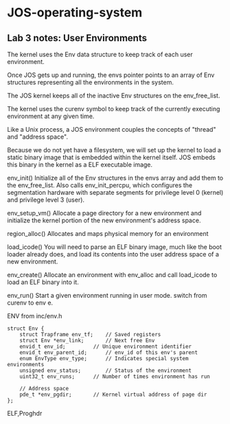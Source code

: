 # JOS-operating-system

## Lab 3 notes: User Environments

The kernel uses the Env data structure to keep track of each user environment.

Once JOS gets up and running, the envs pointer points to an array of Env structures representing all the environments in the system.

The JOS kernel keeps all of the inactive Env structures on the env_free_list.

The kernel uses the curenv symbol to keep track of the currently executing environment at any given time. 

Like a Unix process, a JOS environment couples the concepts of "thread" and "address space".

Because we do not yet have a filesystem, we will set up the kernel to load a static binary image that is embedded within the kernel itself. JOS embeds this binary in the kernel as a ELF executable image.

env_init()
Initialize all of the Env structures in the envs array and add them to the env_free_list. Also calls env_init_percpu, which configures the segmentation hardware with separate segments for privilege level 0 (kernel) and privilege level 3 (user).

env_setup_vm()
Allocate a page directory for a new environment and initialize the kernel portion of the new environment's address space.

region_alloc()
Allocates and maps physical memory for an environment

load_icode()
You will need to parse an ELF binary image, much like the boot loader already does, and load its contents into the user address space of a new environment.

env_create()
Allocate an environment with env_alloc and call load_icode to load an ELF binary into it.

env_run()
Start a given environment running in user mode.
switch from curenv to env e.

ENV from inc/env.h
```
struct Env {
	struct Trapframe env_tf;	// Saved registers
	struct Env *env_link;		// Next free Env
	envid_t env_id;			// Unique environment identifier
	envid_t env_parent_id;		// env_id of this env's parent
	enum EnvType env_type;		// Indicates special system environments
	unsigned env_status;		// Status of the environment
	uint32_t env_runs;		// Number of times environment has run

	// Address space
	pde_t *env_pgdir;		// Kernel virtual address of page dir
};
```
ELF,Proghdr

